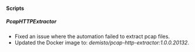 #### Scripts
##### PcapHTTPExtractor
- Fixed an issue where the automation failed to extract pcap files.
- Updated the Docker image to: *demisto/pcap-http-extractor:1.0.0.20132*.